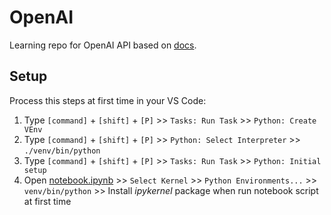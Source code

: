 <!--
Copyright (C) Pipin Fitriadi - All Rights Reserved

Unauthorized copying of this file, via any medium is strictly prohibited
Proprietary and confidential
Written by Pipin Fitriadi <pipinfitriadi@gmail.com>, 1 August 2024
-->

# OpenAI

Learning repo for OpenAI API based on [docs](https://platform.openai.com/docs/overview).

## Setup

Process this steps at first time in your VS Code:

1. Type `[command]` + `[shift]` + `[P]` >> `Tasks: Run Task` >> `Python: Create VEnv`
2. Type `[command]` + `[shift]` + `[P]` >> `Python: Select Interpreter` >> `./venv/bin/python`
3. Type `[command]` + `[shift]` + `[P]` >> `Tasks: Run Task` >> `Python: Initial setup`
4. Open [notebook.ipynb](notebook.ipynb) >> `Select Kernel` >> `Python Environments...` >> `venv/bin/python` >> Install _ipykernel_ package when run notebook script at first time
